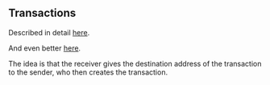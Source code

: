 ## Transactions

Described in detail [here](https://developer.bitcoin.org/devguide/transactions.html).

And even better [here](https://learnmeabitcoin.com/technical/transaction-data).

The idea is that the receiver gives the destination address of the transaction to the sender, who then creates the transaction.
